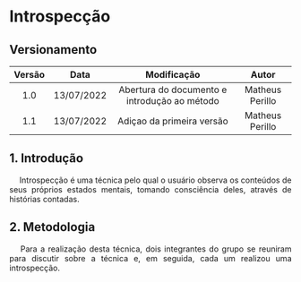 # Introspecção

## Versionamento

| Versão | Data       |                  Modificação                 |      Autor      |
| :----: | :--------: |:--------------------------------------------:|:---------------:|
| 1.0    | 13/07/2022 | Abertura do documento e introdução ao método | Matheus Perillo |
| 1.1    | 13/07/2022 |          Adiçao da primeira versão           | Matheus Perillo |

## 1. Introdução

<p style=" text-align: justify">
&emsp; Introspecção é uma técnica pelo qual o usuário observa os conteúdos de seus próprios estados mentais,
                tomando consciência deles, através de histórias contadas. 
</p>

## 2. Metodologia

<p style=" text-align: justify">
&emsp; Para a realização desta técnica, dois integrantes do grupo se reuniram para discutir sobre a técnica e, em seguida, cada um realizou uma introspecção.
</p>


